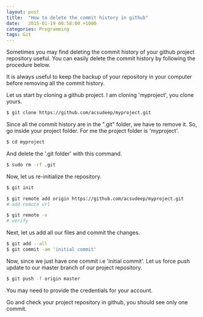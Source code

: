 ```yaml
---
layout: post
title:  "How to delete the commit history in github"
date:   2015-01-19 00:58:00 +1000
categories: Programming
tags: Git
---
```

Sometimes you may find deleting the commit history of your github project repository useful. You can easily delete the commit history by following the procedure below.

It is always useful to keep the backup of your repository in your computer before removing all the commit history.

Let us start by cloning a github project. I am cloning 'myproject', you clone yours.

```bash
$ git clone https://github.com/acsudeep/myproject.git
```

Since all the commit history are in the ".git" folder, we have to remove it. So, go inside your project folder. For me the project folder is 'myproject'.

```bash
$ cd myproject
```

And delete the '.git folder' with this command.

```bash
$ sudo rm -rf .git
```

Now, let us re-initialize the repository.

```bash
$ git init

$ git remote add origin https://github.com/acsudeep/myproject.git
# add remote url

$ git remote -v
# verify
```

Next, let us add all our files and commit the changes.

```bash
$ git add --all
$ git commit -am 'initial commit'
```

Now, since we just have one commit i.e 'initial commit'. Let us force push update to our master branch of our project repository.

```bash
$ git push -f origin master
```

You may need to provide the credentials for your account.

Go and check your project repository in github, you should see only one commit.

